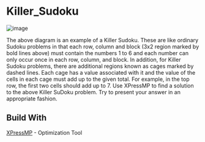 # Killer_Sudoku

![image](https://user-images.githubusercontent.com/17431929/46675328-13c64180-cbd6-11e8-85b7-c1018f0ad629.png)


The above diagram is an example of a Killer Sudoku. These are like ordinary Sudoku problems in that each row, column and block (3x2 region marked by bold lines above) must contain the numbers 1 to 6 and each number can only occur once in each row, column, and block. In addition, for Killer Sudoku problems, there are additional regions known as cages marked by dashed lines. Each cage has a value associated with it and the value of the cells in each cage must add up to the given total. For example, in the top row, the first two cells should add up to 7. 
Use XPressMP to find a solution to the above Killer SuDoku problem. Try to present your answer in an appropriate fashion.	



## Build With

[XPressMP](https://www.fico.com/en/products/fico-xpress-optimization) - Optimization Tool

